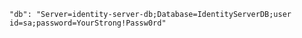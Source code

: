     "db": "Server=identity-server-db;Database=IdentityServerDB;user id=sa;password=YourStrong!Passw0rd"
